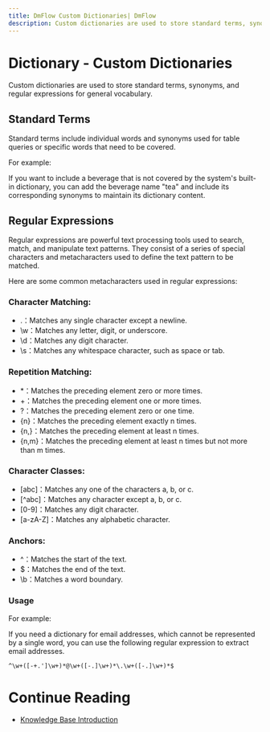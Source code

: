 ```yaml
---
title: DmFlow Custom Dictionaries| DmFlow
description: Custom dictionaries are used to store standard terms, synonyms, and regular expressions for general vocabulary.
---
```


# Dictionary - Custom Dictionaries

Custom dictionaries are used to store standard terms, synonyms, and regular expressions for general vocabulary.

## Standard Terms

Standard terms include individual words and synonyms used for table queries or specific words that need to be covered.

For example:

If you want to include a beverage that is not covered by the system's built-in dictionary, you can add the beverage name "tea" and include its corresponding synonyms to maintain its dictionary content.

## Regular Expressions

Regular expressions are powerful text processing tools used to search, match, and manipulate text patterns. They consist of a series of special characters and metacharacters used to define the text pattern to be matched.

Here are some common metacharacters used in regular expressions:

### Character Matching:

- .：Matches any single character except a newline.
- \w：Matches any letter, digit, or underscore.
- \d：Matches any digit character.
- \s：Matches any whitespace character, such as space or tab.

### Repetition Matching:

- *：Matches the preceding element zero or more times.
- +：Matches the preceding element one or more times.
- ?：Matches the preceding element zero or one time.
- {n}：Matches the preceding element exactly n times.
- {n,}：Matches the preceding element at least n times.
- {n,m}：Matches the preceding element at least n times but not more than m times.

### Character Classes:

- [abc]：Matches any one of the characters a, b, or c.
- [^abc]：Matches any character except a, b, or c.
- [0-9]：Matches any digit character.
- [a-zA-Z]：Matches any alphabetic character.

### Anchors:

- ^：Matches the start of the text.
- $：Matches the end of the text.
- \b：Matches a word boundary.

### Usage

For example:

If you need a dictionary for email addresses, which cannot be represented by a single word, you can use the following regular expression to extract email addresses.

```
^\w+([-+.']\w+)*@\w+([-.]\w+)*\.\w+([-.]\w+)*$
```

# Continue Reading
- [Knowledge Base Introduction](../../tutorials/docs/qa-intro.html)

